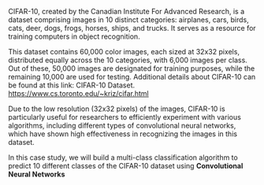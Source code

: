 
CIFAR-10, created by the Canadian Institute For Advanced Research, is a dataset comprising images in 10 distinct categories: airplanes, cars, birds, cats, deer, dogs, frogs, horses, ships, and trucks. It serves as a resource for training computers in object recognition.

This dataset contains 60,000 color images, each sized at 32x32 pixels, distributed equally across the 10 categories, with 6,000 images per class. Out of these, 50,000 images are designated for training purposes, while the remaining 10,000 are used for testing. Additional details about CIFAR-10 can be found at this link: CIFAR-10 Dataset.
 https://www.cs.toronto.edu/~kriz/cifar.html
 

Due to the low resolution (32x32 pixels) of the images, CIFAR-10 is particularly useful for researchers to efficiently experiment with various algorithms, including different types of convolutional neural networks, which have shown high effectiveness in recognizing the images in this dataset.


In this case study, we will build a multi-class classification algorithm to predict 10 different classes of the CIFAR-10 dataset using 
**Convolutional Neural Networks**


